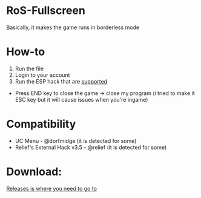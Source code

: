 # RoS-Fullscreen
Basically, it makes the game runs in borderless mode

# How-to
1. Run the file
2. Login to your account
3. Run the ESP hack that are [supported](#compatibility)

- Press END key to close the game -> close my program (i tried to make it ESC key but it will cause issues when you're ingame)

# Compatibility
- UC Menu - @dorfmidge (it is detected for some)
- Relief's External Hack v3.5 - @relief (it is detected for some)

# Download:
[Releases is where you need to go to](https://github.com/Maxhyt/RoS-Fullscreen/releases)
